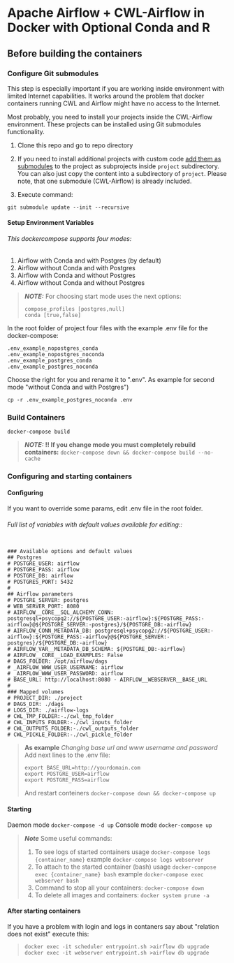 # Apache Airflow + CWL-Airflow in Docker with Optional Conda and R

## Before building the containers

### Configure Git submodules

This step is especially important if you are working inside environment 
with limited Internet capabilities. It works around the problem that docker
containers running CWL and Airflow might have no access to the Internet.

Most probably, you need to install your projects inside the CWL-Airflow 
environment. These projects can be installed using Git submodules functionality.

1. Clone this repo and go to repo directory
                     
2. If you need to install additional projects with custom code 
   [add them as submodules](https://git-scm.com/book/en/v2/Git-Tools-Submodules) 
   to the project as subprojects inside `project` subdirectory. You can also
   just copy the content into a subdirectory of `project`.
   Please note, that one submodule (CWL-Airflow) is already included. 

2. Execute command:

`git submodule update --init --recursive`

#### Setup Environment Variables

###### This dockercompose supports four modes:

1. Airflow with Conda and with Postgres (by default)
2. Airflow without Conda and with Postgres
3. Airflow with Conda and without Postgres
4. Airflow without Conda and without Postgres

> **_NOTE:_** For choosing start mode uses the next options:
>```
>compose_profiles [postgres,null] 
>conda [true,false]
>```


In the root folder of project four files with the example .env file for the docker-compose:
```
.env_example_nopostgres_conda
.env_example_nopostgres_noconda
.env_example_postgres_conda
.env_example_postgres_noconda
```
Choose the right for you and rename it to ".env".
As example for second mode "without Conda and with Postgres")
```
cp -r .env_example_postgres_noconda .env
```



### Build Containers
```
docker-compose build
```
> **_NOTE:_ !! If you change mode you must completely rebuild containers:**
> `docker-compose down && docker-compose build --no-cache`

### Configuring and starting containers
#### Configuring
If you want to override some params, edit .env file in the root folder.
###### Full list of variables with default values available for editing::
```

### Available options and default values
## Postgres
# POSTGRE_USER: airflow
# POSTGRE_PASS: airflow
# POSTGRE_DB: airflow
# POSTGRES_PORT: 5432
#
## Airflow parameters
# POSTGRE_SERVER: postgres
# WEB_SERVER_PORT: 8080
# AIRFLOW__CORE__SQL_ALCHEMY_CONN: postgresql+psycopg2://${POSTGRE_USER:-airflow}:${POSTGRE_PASS:-airflow}@${POSTGRE_SERVER:-postgres}/${POSTGRE_DB:-airflow}
# AIRFLOW_CONN_METADATA_DB: postgresql+psycopg2://${POSTGRE_USER:-airflow}:${POSTGRE_PASS:-airflow}@${POSTGRE_SERVER:-postgres}/${POSTGRE_DB:-airflow}
# AIRFLOW_VAR__METADATA_DB_SCHEMA: ${POSTGRE_DB:-airflow}
# AIRFLOW__CORE__LOAD_EXAMPLES: False
# DAGS_FOLDER: /opt/airflow/dags
# _AIRFLOW_WWW_USER_USERNAME: airflow
# _AIRFLOW_WWW_USER_PASSWORD: airflow
# BASE_URL: http://localhost:8080 - AIRFLOW__WEBSERVER__BASE_URL
#
### Mapped volumes
# PROJECT_DIR: ./project
# DAGS_DIR: ./dags
# LOGS_DIR: ./airflow-logs
# CWL_TMP_FOLDER:-./cwl_tmp_folder
# CWL_INPUTS_FOLDER:-./cwl_inputs_folder
# CWL_OUTPUTS_FOLDER:-./cwl_outputs_folder
# CWL_PICKLE_FOLDER:-./cwl_pickle_folder
```

> **As example**
> _Changing base url and www username and password_
> Add next lines to the .env file:
>```
>export BASE_URL=http://yourdomain.com
>export POSTGRE_USER=airflow
>export POSTGRE_PASS=airflow
>```
>And restart conteiners
>`docker-compose down && docker-compose up`

#### Starting
Daemon mode
`docker-compose -d up`
Console mode
`docker-compose up`
> **_Note_** Some useful commands:
> 1. To see logs of started containers
> usage
> `docker-compose logs {container_name}`
> example
> `docker-compose logs webserver`
> 2. To attach to the started container (bash)
> usage
> `docker-compose exec {container_name} bash`
> example
> `docker-compose exec webserver bash`
> 3. Command to stop all your containers:
> `docker-compose down`
> 4. To delete all images and containers:
> `docker system prune -a`

#### After starting containers
If you have a problem with login and logs in contaners say about "relation does not exist" execute this:

>```
>docker exec -it scheduler entrypoint.sh >airflow db upgrade
>docker exec -it webserver entrypoint.sh >airflow db upgrade
>```